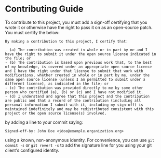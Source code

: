 # Contributing Guide

To contribute to this project, you must add a sign-off certifying that you wrote it or otherwise have the right to pass it on as an open-source patch. You must certify the below:

```
By making a contribution to this project, I certify that:

- (a) The contribution was created in whole or in part by me and I have the right to submit it under the open source license indicated in the file; or
- (b) The contribution is based upon previous work that, to the best of my knowledge, is covered under an appropriate open source license and I have the right under that license to submit that work with modifications, whether created in whole or in part by me, under the same open source license (unless I am permitted to submit under a different license), as indicated in the file; or
- (c) The contribution was provided directly to me by some other person who certified (a), (b) or (c) and I have not modified it.
- (d) I understand and agree that this project and the contribution are public and that a record of the contribution (including all personal information I submit with it, including my sign-off) is maintained indefinitely and may be redistributed consistent with this project or the open source license(s) involved.
```

by adding a line to your commit saying:

```
Signed-off-by: John Doe <jdoe@example.organization.org>
```

using a known, non-anonymous identity. For convenience, you can use `git commit -s` or `git revert -s` to add the signature line for you using your git client's configured identity.
